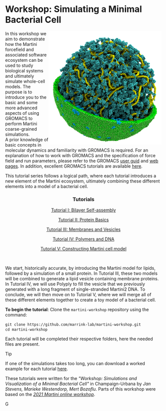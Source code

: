 
# Workshop: Simulating a Minimal Bacterial Cell

<img align="right" width="365" height="365" src="./figures/cell.png">

In this workshop we aim to demonstrate how the Martini forcefield and associated software ecosystem can be used to study biological systems and ultimately simulate whole-cell models. The purpose is to introduce you to the basic and some more advanced aspects of using GROMACS to perform Martini coarse-grained simulations.<br>
A prior knowledge of basic concepts in molecular dynamics and familiarity with GROMACS is required. For an explanation of how to work with GROMACS and the specification of force field and run parameters, please refer to the GROMACS [user guid](https://manual.gromacs.org/current/user-guide/index.html) and [web pages](www.gromacs.org). In addition, excellent GROMACS tutorials are available [here](https://tutorials.gromacs.org/).

This tutorial series follows a logical path, where each tutorial introduces a new element of the Martini ecosystem, ultimately combining these different elements into a model of a bacterial cell.
<br>
<div align="center">

### Tutorials

[Tutorial I: Bilayer Self-assembly](01_bilayer_self_assembly/tutorial.md)

[Tutorial II: Protein Basics](02_protein_basics/tutorial.md)

[Tutorial III: Membranes and Vesicles](03_membranes_and_vesicles/tutorial.md)

[Tutorial IV: Polymers and DNA](04_polymers_and_DNA/tutorial.md)

[Tutorial V: Constructing Martini cell model](05_constructing_martini_cell/tutorial.md)

</div>

<br>

We start, historically accurate, by introducing the Martini model for lipids, followed by a simulation of a small protein. In Tutorial III, these two models will be combined to generate a lipid vesicle containing membrane proteins. In Tutorial IV, we will use Polyply to fill the vesicle that we previously generated with a long fragment of single-stranded Martini2 DNA. To conclude, we will then move on to Tutorial V, where we will merge all of these different elements together to create a toy model of a bacterial cell.

**To begin the tutorial**: Clone the `martini-workshop` repository using the command:

```
git clone https://github.com/marrink-lab/martini-workshop.git
cd martini-workshop
```

Each tutorial will be completed their respective folders, here the needed files are present.


> [!TIP]
> If one of the simulations takes too long, you can download a worked example for each tutorial [here](https://github.com/marrink-lab/martini-workshop/...).

These tutorials were written for the *"Workshop: Simulations and Visualization of a Minimal Bacterial Cell"* in Champaign-Urbana by *Jan Stevens, Marieke Westendorp, Mert Bozoflu*. Parts of this workshop were based on the [*2021 Martini online workshop*](http://cgmartini.nl/index.php/2021-martini-online-workshop).

G